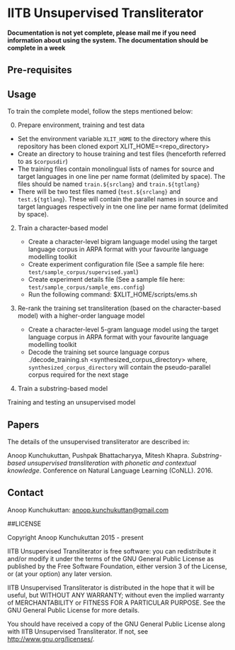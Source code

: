# IITB Unsupervised Transliterator

**Documentation is not yet complete, please mail me if you need information about using the system. The documentation should be complete in a week** 

## Pre-requisites

## Usage

To train the complete model, follow the steps mentioned below:  

0. Prepare environment, training and test data

  - Set the environment variable `XLIT_HOME` to the directory where this repository has been cloned
        export XLIT_HOME=<repo_directory>
  - Create an directory to house training and test files (henceforth referred to as `$corpusdir`)
  - The training files contain monolingual lists of names for source and target languages in one line per name format (delimited by space). The files should be named `train.${srclang}` and `train.${tgtlang}`
  - There will be two test files named (`test.${srclang}` and `test.${tgtlang`}. These will contain the parallel names in source and target languages respectively in tne one line per name format (delimited by space).

2. Train a character-based model 
   
   - Create a character-level bigram language model using the target language corpus in ARPA format with your favourite language modelling toolkit
   - Create experiment configuration file  (See a sample file here:  `test/sample_corpus/supervised.yaml`)
   - Create experiment details file  (See a sample file here:  `test/sample_corpus/sample_ems.config`)
   - Run the following command: 
          $XLIT_HOME/scripts/ems.sh <path to experiment details file>

3. Re-rank the training set transliteration (based on the character-based model) with a higher-order language model 
   - Create a character-level 5-gram language model using the target language corpus in ARPA format with your favourite language modelling toolkit
   - Decode the training set source language corpus 
       ./decode_training.sh <path to experiment details file>  <synthesized\_corpus\_directory>
where, `synthesized_corpus_directory` will contain the pseudo-parallel corpus required for the next stage       


4. Train a substring-based model 

Training and testing an unsupervised model 


## Papers

The details of the unsupervised transliterator are described in: 

Anoop Kunchukuttan, Pushpak Bhattacharyya, Mitesh Khapra. _Substring-based unsupervised transliteration with phonetic and
contextual knowledge_. Conference on Natural Language Learning (CoNLL). 2016.

## Contact

Anoop Kunchukuttan: <anoop.kunchukuttan@gmail.com>

##LICENSE

Copyright Anoop Kunchukuttan 2015 - present
 
IITB Unsupervised Transliterator is free software: you can redistribute it and/or modify
it under the terms of the GNU General Public License as published by
the Free Software Foundation, either version 3 of the License, or
(at your option) any later version.

IITB Unsupervised Transliterator  is distributed in the hope that it will be useful, 
but WITHOUT ANY WARRANTY; without even the implied warranty of 
MERCHANTABILITY or FITNESS FOR A PARTICULAR PURPOSE.  See the 
GNU General Public License for more details. 

You should have received a copy of the GNU General Public License 
along with IITB Unsupervised Transliterator.   If not, see <http://www.gnu.org/licenses/>.

